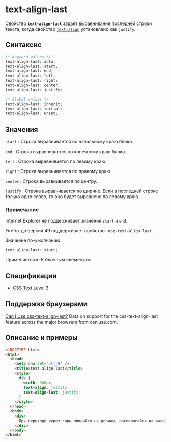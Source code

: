 # text-align-last

Свойство **`text-align-last`** задаёт выравнивание последней строки текста, когда свойство [`text-align`](text-align.md) установлено как `justify`.

## Синтаксис

```css
/* Keyword values */
text-align-last: auto;
text-align-last: start;
text-align-last: end;
text-align-last: left;
text-align-last: right;
text-align-last: center;
text-align-last: justify;

/* Global values */
text-align-last: inherit;
text-align-last: initial;
text-align-last: unset;
```

## Значения

`start`
: Строка выравнивается по начальному краю блока.

`end`
: Строка выравнивается по конечному краю блока.

`left`
: Строка выравнивается по левому краю.

`right`
: Строка выравнивается по правому краю.

`center`
: Строка выравнивается по центру.

`justify`
: Строка выравнивается по ширине. Если в последней строке только одно слово, то оно будет выравнено по левому краю.

### Примечание

Internet Explorer не поддерживает значения `start` и `end`.

Firefox до версии 49 поддерживает свойство `-moz-text-align-last`.

Значение по-умолчанию:

```css
text-align-last: start;
```

Применяется к: К блочным элементам

## Спецификации

- [CSS Text Level 3](http://dev.w3.org/csswg/css3-text/#text-align-last)

## Поддержка браузерами

<p class="ciu_embed" data-feature="css-text-align-last" data-periods="future_1,current,past_1,past_2">
  <a href="http://caniuse.com/#feat=css-text-align-last">Can I Use css-text-align-last?</a> Data on support for the css-text-align-last feature across the major browsers from caniuse.com.
</p>

## Описание и примеры

```html
<!DOCTYPE html>
<html>
  <head>
    <meta charset="utf-8" />
    <title>text-align-last</title>
    <style>
      div {
        width: 300px;
        text-align: justify;
        text-align-last: justify;
      }
    </style>
  </head>
  <body>
    <div>
      При переходе через горы опирайся на долину; располагайся на высотах, смотря, где солнечная сторона. При бое с противником, находящимся на возвышенности, не иди прямо вверх. Таково расположение войска в горах.
    </div>
  </body>
</html>
```
